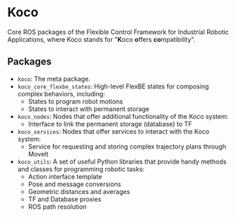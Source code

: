 # Koco

Core ROS packages of the Flexible Control Framework for Industrial Robotic Applications, where Koco stands for "**K**oco **o**ffers **co**mpatibility".  

## Packages
* `koco`: The meta package.
* `koco_core_flexbe_states`: High-level FlexBE states for composing complex behaviors, including:
  * States to program robot motions
  * States to interact with permanent storage
* `koco_nodes`: Nodes that offer additional functionality of the Koco system:
  * Interface to link the permanent storage (database) to TF
* `koco_services`: Nodes that offer services to interact with the Koco system:
  * Service for requesting and storing complex trajectory plans through MoveIt
* `koco_utils`: A set of useful Python libraries that provide handy methods and classes for programming robotic tasks:
  * Action interface template
  * Pose and message conversions
  * Geometric distances and averages
  * TF and Database proxies
  * ROS path resolution
